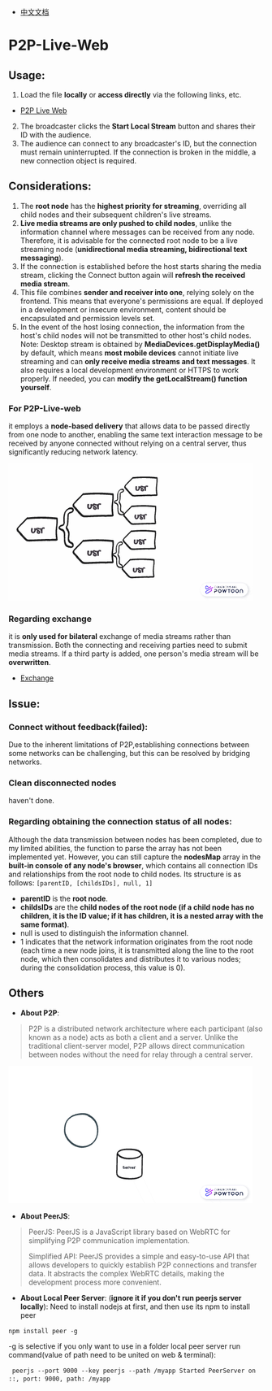 - [中文文档](README_CN.md)

# P2P-Live-Web

## Usage:
1. Load the file **locally** or **access directly** via the following links, etc.
+ [P2P Live Web](https://aiksxd.github.io/P2PLiveWeb.html)
2. The broadcaster clicks the **Start Local Stream** button and shares their ID with the audience.
3. The audience can connect to any broadcaster's ID, but the connection must remain uninterrupted. If the connection is broken in the middle, a new connection object is required.

## **Considerations**:
1. The **root node** has the **highest priority for streaming**, overriding all child nodes and their subsequent children's live streams.
2. **Live media streams are only pushed to child nodes**, unlike the information channel where messages can be received from any node. Therefore, it is advisable for the connected root node to be a live streaming node (**unidirectional media streaming, bidirectional text messaging**).
3. If the connection is established before the host starts sharing the media stream, clicking the Connect button again will **refresh the received media stream**.
4. This file combines **sender and receiver into one**, relying solely on the frontend. This means that everyone's permissions are equal. If deployed in a development or insecure environment, content should be encapsulated and permission levels set.
5. In the event of the host losing connection, the information from the host's child nodes will not be transmitted to other host's child nodes.
Note: Desktop stream is obtained by **MediaDevices.getDisplayMedia()** by default, which means **most mobile devices** cannot initiate live streaming and can **only receive media streams and text messages**. It also requires a local development environment or HTTPS to work properly. If needed, you can **modify the getLocalStream() function yourself**.

### For **P2P-Live-web**
 it employs a **node-based delivery** that allows data to be passed directly from one node to another, enabling the same text interaction message to be received by anyone connected without relying on a central server, thus significantly reducing network latency.
 
 ![DeliverGIF](https://github.com/aiksxd/material/blob/main/img/DeliverGIF.gif)

### Regarding **exchange**
it is **only used for bilateral** exchange of media streams rather than transmission. Both the connecting and receiving parties need to submit media streams. If a third party is added, one person's media stream will be **overwritten**.
- [Exchange](https://aiksxd.github.io/exchange.html)

## Issue: 
### Connect without feedback(failed):
Due to the inherent limitations of P2P,establishing connections between some networks can be challenging, but this can be resolved by bridging networks.
### Clean disconnected nodes
haven't done.

### Regarding obtaining the connection status of all nodes: 
Although the data transmission between nodes has been completed, due to my limited abilities, the function to parse the array has not been implemented yet.
However, you can still capture the **nodesMap** array in the **built-in console of any node's browser**, which contains all connection IDs and relationships from the root node to child nodes. Its structure is as follows:
`[parentID, [childsIDs], null, 1]`
+ **parentID** is the **root node**.
+ **childsIDs** are the **child nodes of the root node (if a child node has no children, it is the ID value; if it has children, it is a nested array with the same format)**.
+ null is used to distinguish the information channel.
+ 1 indicates that the network information originates from the root node (each time a new node joins, it is transmitted along the line to the root node, which then consolidates and distributes it to various nodes; during the consolidation process, this value is 0).

## Others
+ **About P2P**:
> P2P is a distributed network architecture where each participant (also known as a node) acts as both a client and a server.
> Unlike the traditional client-server model, P2P allows direct communication between nodes without the need for relay through a central server.

![P2PGIF](https://github.com/aiksxd/material/blob/main/img/P2PGIF.gif)

+ **About PeerJS**:
> PeerJS: PeerJS is a JavaScript library based on WebRTC for simplifying P2P communication implementation.
> 
> Simplified API: PeerJS provides a simple and easy-to-use API that allows developers to quickly establish P2P connections and transfer data.
> It abstracts the complex WebRTC details, making the development process more convenient.

+ **About Local Peer Server**:
(**ignore it if you don't run peerjs server locally**):
Need to install nodejs at first, and then use its npm to install peer
```
npm install peer -g
```
-g is selective if you only want to use in a folder
local peer server run command(value of path need to be united on web & terminal):
```
 peerjs --port 9000 --key peerjs --path /myapp Started PeerServer on ::, port: 9000, path: /myapp
```


